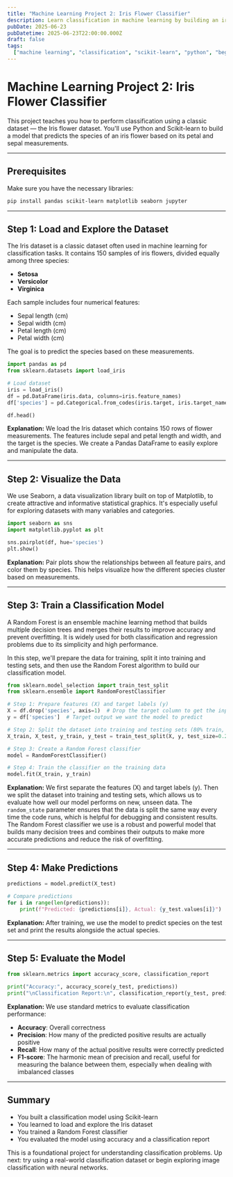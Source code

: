 ```yaml
---
title: "Machine Learning Project 2: Iris Flower Classifier"
description: Learn classification in machine learning by building an iris flower species classifier using Python and Scikit-learn.
pubDate: 2025-06-23
pubDatetime: 2025-06-23T22:00:00.000Z
draft: false
tags:
  ["machine learning", "classification", "scikit-learn", "python", "beginner"]
---
```


# Machine Learning Project 2: Iris Flower Classifier

This project teaches you how to perform classification using a classic dataset — the Iris flower dataset. You'll use Python and Scikit-learn to build a model that predicts the species of an iris flower based on its petal and sepal measurements.

---

## Prerequisites

Make sure you have the necessary libraries:

```bash
pip install pandas scikit-learn matplotlib seaborn jupyter
```

---

## Step 1: Load and Explore the Dataset

The Iris dataset is a classic dataset often used in machine learning for classification tasks. It contains 150 samples of iris flowers, divided equally among three species:

- **Setosa**
- **Versicolor**
- **Virginica**

Each sample includes four numerical features:

- Sepal length (cm)
- Sepal width (cm)
- Petal length (cm)
- Petal width (cm)

The goal is to predict the species based on these measurements.

```python
import pandas as pd
from sklearn.datasets import load_iris

# Load dataset
iris = load_iris()
df = pd.DataFrame(iris.data, columns=iris.feature_names)
df['species'] = pd.Categorical.from_codes(iris.target, iris.target_names)  # Converts numerical labels (0, 1, 2) to category names (setosa, versicolor, virginica)

df.head()
```

**Explanation:** We load the Iris dataset which contains 150 rows of flower measurements. The features include sepal and petal length and width, and the target is the species. We create a Pandas DataFrame to easily explore and manipulate the data.

---

## Step 2: Visualize the Data

We use Seaborn, a data visualization library built on top of Matplotlib, to create attractive and informative statistical graphics. It's especially useful for exploring datasets with many variables and categories.

```python
import seaborn as sns
import matplotlib.pyplot as plt

sns.pairplot(df, hue='species')
plt.show()
```

**Explanation:** Pair plots show the relationships between all feature pairs, and color them by species. This helps visualize how the different species cluster based on measurements.

---

## Step 3: Train a Classification Model

A Random Forest is an ensemble machine learning method that builds multiple decision trees and merges their results to improve accuracy and prevent overfitting. It is widely used for both classification and regression problems due to its simplicity and high performance.

In this step, we'll prepare the data for training, split it into training and testing sets, and then use the Random Forest algorithm to build our classification model.

```python
from sklearn.model_selection import train_test_split
from sklearn.ensemble import RandomForestClassifier

# Step 1: Prepare features (X) and target labels (y)
X = df.drop('species', axis=1)  # Drop the target column to get the input features
y = df['species']  # Target output we want the model to predict

# Step 2: Split the dataset into training and testing sets (80% train, 20% test)
X_train, X_test, y_train, y_test = train_test_split(X, y, test_size=0.2, random_state=42)  # random_state ensures reproducible splits

# Step 3: Create a Random Forest classifier
model = RandomForestClassifier()

# Step 4: Train the classifier on the training data
model.fit(X_train, y_train)
```

**Explanation:** We first separate the features (X) and target labels (y). Then we split the dataset into training and testing sets, which allows us to evaluate how well our model performs on new, unseen data. The `random_state` parameter ensures that the data is split the same way every time the code runs, which is helpful for debugging and consistent results. The Random Forest classifier we use is a robust and powerful model that builds many decision trees and combines their outputs to make more accurate predictions and reduce the risk of overfitting.

---

## Step 4: Make Predictions

```python
predictions = model.predict(X_test)

# Compare predictions
for i in range(len(predictions)):
    print(f"Predicted: {predictions[i]}, Actual: {y_test.values[i]}")
```

**Explanation:** After training, we use the model to predict species on the test set and print the results alongside the actual species.

---

## Step 5: Evaluate the Model

```python
from sklearn.metrics import accuracy_score, classification_report

print("Accuracy:", accuracy_score(y_test, predictions))
print("\nClassification Report:\n", classification_report(y_test, predictions))
```

**Explanation:** We use standard metrics to evaluate classification performance:

- **Accuracy**: Overall correctness
- **Precision**: How many of the predicted positive results are actually positive
- **Recall**: How many of the actual positive results were correctly predicted
- **F1-score**: The harmonic mean of precision and recall, useful for measuring the balance between them, especially when dealing with imbalanced classes

---

## Summary

- You built a classification model using Scikit-learn
- You learned to load and explore the Iris dataset
- You trained a Random Forest classifier
- You evaluated the model using accuracy and a classification report

This is a foundational project for understanding classification problems. Up next: try using a real-world classification dataset or begin exploring image classification with neural networks.
